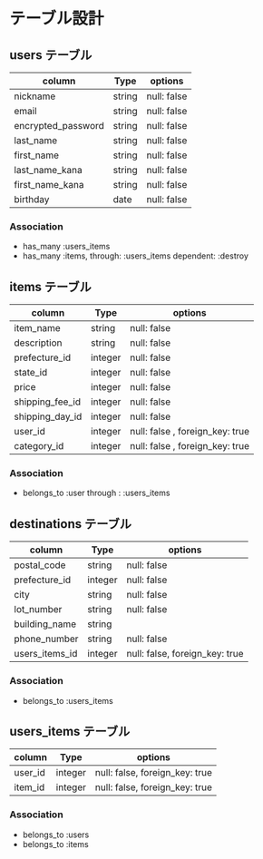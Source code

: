 # テーブル設計

## users テーブル

| column             | Type       | options     |
| ------------------ | ---------- | ----------- |
| nickname           | string     | null: false |
| email              | string     | null: false |
| encrypted_password | string     | null: false |
| last_name          | string     | null: false |
| first_name         | string     | null: false |
| last_name_kana     | string     | null: false |
| first_name_kana    | string     | null: false |
| birthday           | date       | null: false |


### Association
- has_many :users_items
- has_many :items, through: :users_items dependent: :destroy

## items テーブル

| column          | Type       | options                        |
| --------------- | ---------- | ------------------------------ |
| item_name       | string     | null: false                    |
| description     | string     | null: false                    |
| prefecture_id   | integer    | null: false                    |
| state_id        | integer    | null: false                    |
| price           | integer    | null: false                    |
| shipping_fee_id | integer    | null: false                    |
| shipping_day_id | integer    | null: false                    |
| user_id         | integer    | null: false , foreign_key: true|
| category_id     | integer    | null: false , foreign_key: true|

### Association

- belongs_to :user through : :users_items 

## destinations テーブル

| column          | Type       | options                        |
| --------------- | ---------- | ------------------------------ |
| postal_code     | string     | null: false                    |
| prefecture_id   | integer    | null: false                    |
| city            | string     | null: false                    |
| lot_number      | string     | null: false                    |
| building_name   | string     |                                |
| phone_number    | string     | null: false                    |
| users_items_id  | integer    | null: false, foreign_key: true |

### Association

- belongs_to :users_items

## users_items テーブル
| column          | Type       | options                        |
| --------------- | ---------- | ------------------------------ |
| user_id         | integer    | null: false, foreign_key: true |
| item_id         | integer    | null: false, foreign_key: true |

### Association

- belongs_to :users
- belongs_to :items